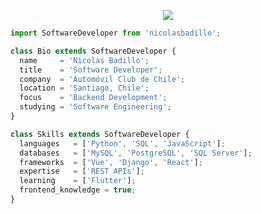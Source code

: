 <p align="center">
  <img src="https://github.com/thompsonemerson/thompsonemerson/raw/master/cover-thompson.png" />
</p>

```js
import SoftwareDeveloper from 'nicolasbadillo';

class Bio extends SoftwareDeveloper {
  name     = 'Nicolas Badillo';
  title    = 'Software Developer';
  company  = 'Automóvil Club de Chile';
  location = 'Santiago, Chile';
  focus    = 'Backend Development';
  studying = 'Software Engineering';
}

class Skills extends SoftwareDeveloper {
  languages   = ['Python', 'SQL', 'JavaScript'];
  databases   = ['MySQL', 'PostgreSQL', 'SQL Server'];
  frameworks  = ['Vue', 'Django', 'React'];
  expertise   = ['REST APIs'];
  learning    = ['Flutter'];
  frontend_knowledge = true;
}


```

